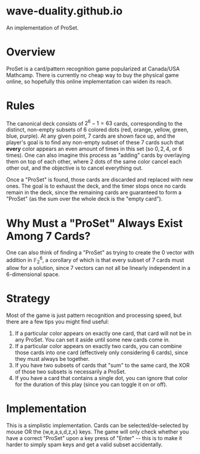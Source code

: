 # wave-duality.github.io
An implementation of ProSet.

# Overview
ProSet is a card/pattern recognition game popularized at Canada/USA Mathcamp. There is currently no cheap way to buy the physical game online, so hopefully this online implementation can widen its reach.

# Rules
The canonical deck consists of $2^6 - 1 = 63$ cards, corresponding to the distinct, non-empty subsets of $6$ colored dots (red, orange, yellow, green, blue, purple). At any given point, $7$ cards are shown face up, and the player's goal is to find any non-empty subset of these $7$ cards such that **every** color appears an even amount of times in this set (so $0, 2, 4,$ or $6$ times). One can also imagine this process as "adding" cards by overlaying them on top of each other, where 2 dots of the same color cancel each other out, and the objective is to cancel everything out.

Once a "ProSet" is found, those cards are discarded and replaced with new ones. The goal is to exhaust the deck, and the timer stops once no cards remain in the deck, since the remaining cards are guaranteed to form a "ProSet" (as the sum over the whole deck is the "empty card"). 

# Why Must a "ProSet" Always Exist Among 7 Cards?
One can also think of finding a "ProSet" as trying to create the $0$ vector with addition in $\mathbb{F}_2^6,$ a corollary of which is that every subset of $7$ cards must allow for a solution, since $7$ vectors can not all be linearly independent in a $6$-dimensional space.

# Strategy
Most of the game is just pattern recognition and processing speed, but there are a few tips you might find useful:

1. If a particular color appears on exactly one card, that card will not be in any ProSet. You can set it aside until some new cards come in.
2. If a particular color appears on exactly two cards, you can combine those cards into one card (effectively only considering 6 cards), since they must always be together.
3. If you have two subsets of cards that "sum" to the same card, the XOR of those two subsets is necessarily a ProSet.
4. If you have a card that contains a single dot, you can ignore that color for the duration of this play (since you can toggle it on or off).

# Implementation
This is a simplistic implementation. Cards can be selected/de-selected by mouse OR the {w,e,a,s,d,z,x} keys. The game will only check whether you have a correct "ProSet" upon a key press of "Enter" -- this is to make it harder to simply spam keys and get a valid subset accidentally.


